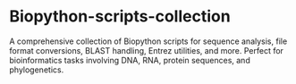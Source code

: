 # Biopython-scripts-collection
A comprehensive collection of Biopython scripts for sequence analysis, file format conversions, BLAST handling, Entrez utilities, and more. Perfect for bioinformatics tasks involving DNA, RNA, protein sequences, and phylogenetics.
